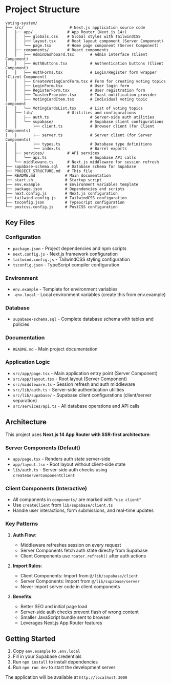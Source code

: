 # Project Structure

```
voting-system/
├── src/                    # Next.js application source code
│   ├── app/               # App Router (Next.js 14+)
│   │   ├── globals.css    # Global styles with TailwindCSS
│   │   ├── layout.tsx     # Root layout component (Server Component)
│   │   └── page.tsx       # Home page component (Server Component)
│   ├── components/        # React components
│   │   ├── AdminDashboard.tsx       # Admin interface (Client Component)
│   │   ├── AuthButtons.tsx          # Authentication buttons (Client Component)
│   │   ├── AuthForms.tsx            # Login/Register form wrapper (Client Component)
│   │   ├── CreateVotingCardForm.tsx # Form for creating voting topics
│   │   ├── LoginForm.tsx            # User login form
│   │   ├── RegisterForm.tsx         # User registration form
│   │   ├── ToasterProvider.tsx      # Toast notification provider
│   │   ├── VotingCardItem.tsx       # Individual voting topic component
│   │   └── VotingCardsList.tsx      # List of voting topics
│   ├── lib/               # Utilities and configurations
│   │   ├── auth.ts                  # Server-side auth utilities
│   │   └── supabase/                # Supabase client configurations
│   │       ├── client.ts            # Browser client (for Client Components)
│   │       ├── server.ts            # Server client (for Server Components)
│   │       ├── types.ts             # Database type definitions
│   │       └── index.ts             # Barrel exports
│   ├── services/          # API services
│   │   └── api.ts                   # Supabase API calls
│   └── middleware.ts      # Next.js middleware for session refresh
├── supabase-schema.sql    # Database schema for Supabase
├── PROJECT_STRUCTURE.md   # This file
├── README.md             # Main documentation
├── start.sh              # Startup script
├── env.example           # Environment variables template
├── package.json          # Dependencies and scripts
├── next.config.js        # Next.js configuration
├── tailwind.config.js    # TailwindCSS configuration
├── tsconfig.json         # TypeScript configuration
└── postcss.config.js     # PostCSS configuration
```

## Key Files

### Configuration

- `package.json` - Project dependencies and npm scripts
- `next.config.js` - Next.js framework configuration
- `tailwind.config.js` - TailwindCSS styling configuration
- `tsconfig.json` - TypeScript compiler configuration

### Environment

- `env.example` - Template for environment variables
- `.env.local` - Local environment variables (create this from env.example)

### Database

- `supabase-schema.sql` - Complete database schema with tables and policies

### Documentation

- `README.md` - Main project documentation

### Application Logic

- `src/app/page.tsx` - Main application entry point (Server Component)
- `src/app/layout.tsx` - Root layout (Server Component)
- `src/middleware.ts` - Session refresh and auth middleware
- `src/lib/auth.ts` - Server-side authentication utilities
- `src/lib/supabase/` - Supabase client configurations (client/server separation)
- `src/services/api.ts` - All database operations and API calls

## Architecture

This project uses **Next.js 14 App Router with SSR-first architecture**:

### Server Components (Default)

- `app/page.tsx` - Renders auth state server-side
- `app/layout.tsx` - Root layout without client-side state
- `lib/auth.ts` - Server-side auth checks using `createServerComponentClient`

### Client Components (Interactive)

- All components in `components/` are marked with `"use client"`
- Use `createClient` from `lib/supabase/client.ts`
- Handle user interactions, form submissions, and real-time updates

### Key Patterns

1. **Auth Flow**:

   - Middleware refreshes session on every request
   - Server Components fetch auth state directly from Supabase
   - Client Components use `router.refresh()` after auth actions

2. **Import Rules**:

   - Client Components: Import from `@/lib/supabase/client`
   - Server Components: Import from `@/lib/supabase/server`
   - Never import server code in client components

3. **Benefits**:
   - Better SEO and initial page load
   - Server-side auth checks prevent flash of wrong content
   - Smaller JavaScript bundle sent to browser
   - Leverages Next.js App Router features

## Getting Started

1. Copy `env.example` to `.env.local`
2. Fill in your Supabase credentials
3. Run `npm install` to install dependencies
4. Run `npm run dev` to start the development server

The application will be available at `http://localhost:3000`
